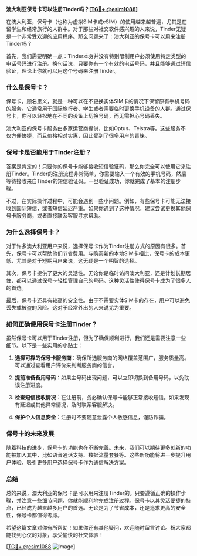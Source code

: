 **澳大利亚保号卡可以注册Tinder吗？[[TG💪+ @esim1088](https://t.me/s/esim1088)]**

在澳大利亚，保号卡（也称为虚拟SIM卡或eSIM）的使用越来越普遍，尤其是在留学生和经常旅行的人群中。对于那些对社交软件感兴趣的人来说，Tinder无疑是一个非常受欢迎的应用程序。那么问题来了：澳大利亚的保号卡可以用来注册Tinder吗？

首先，我们需要明确一点：Tinder本身并没有特别限制用户必须使用特定类型的电话号码进行注册。换句话说，只要你有一个有效的电话号码，并且能够通过短信验证，理论上你就可以用这个号码来注册Tinder。

### **什么是保号卡？**

保号卡，顾名思义，就是一种可以在不更换实体SIM卡的情况下保留原有手机号码的服务。它通常用于国际旅行者、学生或者需要临时更换手机设备的人群。通过保号卡，你可以轻松地在不同的设备上切换号码，而无需担心号码丢失。

澳大利亚的保号卡服务由多家运营商提供，比如Optus、Telstra等。这些服务不仅方便快捷，而且价格相对实惠，因此受到了很多用户的青睐。

### **保号卡是否能用于Tinder注册？**

答案是肯定的！只要你的保号卡能够接收短信验证码，那么你完全可以使用它来注册Tinder。Tinder的注册流程非常简单，你需要输入一个有效的手机号码，然后等待接收来自Tinder的短信验证码。一旦验证成功，你就完成了基本的注册步骤。

不过，在实际操作过程中，可能会遇到一些小问题。例如，有些保号卡可能无法接收到国际短信，或者短信延迟严重。如果你遇到了这种情况，建议尝试更换其他保号卡服务商，或者直接联系客服寻求帮助。

### **为什么选择保号卡？**

对于许多澳大利亚用户来说，选择保号卡作为Tinder注册方式的原因有很多。首先，保号卡可以帮助他们节省费用。与购买新的本地SIM卡相比，保号卡的成本更低，尤其是对于短期用户来说，这无疑是一个明智的选择。

其次，保号卡提供了更大的灵活性。无论你是临时访问澳大利亚，还是计划长期居住，都可以通过保号卡轻松管理自己的号码。这种灵活性使得保号卡成为了很多人的首选。

最后，保号卡还具有较高的安全性。由于不需要实体SIM卡的存在，用户可以避免丢失或被盗的风险。这对于经常外出的人来说尤为重要。

### **如何正确使用保号卡注册Tinder？**

虽然保号卡可以用于Tinder注册，但为了确保顺利进行，我们还是需要注意一些细节。以下是一些实用的小贴士：

1. **选择可靠的保号卡服务商**：确保所选服务商的网络覆盖范围广，服务质量高。可以通过查看用户评价来判断服务商的信誉。
   
2. **提前准备备用号码**：如果主号码出现问题，可以立即切换到备用号码，以免耽误注册进度。

3. **检查短信接收情况**：在注册前，务必确认保号卡能够正常接收短信。如果发现有延迟或其他异常情况，及时联系客服解决。

4. **保护个人信息安全**：注册时不要随意泄露个人敏感信息，谨防诈骗。

### **保号卡的未来发展**

随着科技的进步，保号卡的功能也在不断完善。未来，我们可以期待更多创新的功能被加入其中，比如语音通话支持、数据流量套餐等。这些新功能将进一步提升用户体验，吸引更多用户选择保号卡作为通信解决方案。

### **总结**

总的来说，澳大利亚的保号卡是可以用来注册Tinder的。只要遵循正确的操作步骤，并注意一些细节问题，你就能顺利地完成注册过程。保号卡以其灵活便捷的特点，已经成为越来越多用户的首选。无论是为了节省成本，还是追求更高的安全性，保号卡都值得考虑。

希望这篇文章对你有所帮助！如果你还有其他疑问，欢迎随时留言讨论。祝大家都能找到心仪的对象，享受愉快的社交体验！

[[TG💪+ @esim1088](https://t.me/s/esim1088) ![Image](https://i.postimg.cc/4NQfJmqS/Snipaste-2025-05-13-00-14-12.png)]